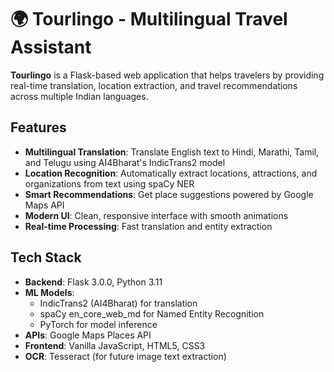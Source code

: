 # 🌍 Tourlingo - Multilingual Travel Assistant

**Tourlingo** is a Flask-based web application that helps travelers by providing real-time translation, location extraction, and travel recommendations across multiple Indian languages.

## Features

- **Multilingual Translation**: Translate English text to Hindi, Marathi, Tamil, and Telugu using AI4Bharat's IndicTrans2 model
- **Location Recognition**: Automatically extract locations, attractions, and organizations from text using spaCy NER
- **Smart Recommendations**: Get place suggestions powered by Google Maps API
- **Modern UI**: Clean, responsive interface with smooth animations
- **Real-time Processing**: Fast translation and entity extraction

## Tech Stack

- **Backend**: Flask 3.0.0, Python 3.11
- **ML Models**: 
  - IndicTrans2 (AI4Bharat) for translation
  - spaCy en_core_web_md for Named Entity Recognition
  - PyTorch for model inference
- **APIs**: Google Maps Places API
- **Frontend**: Vanilla JavaScript, HTML5, CSS3
- **OCR**: Tesseract (for future image text extraction)

